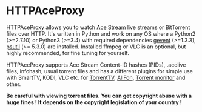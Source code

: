 HTTPAceProxy
===========================================
HTTPAceProxy allows you to watch [Ace Stream](http://acestream.org/) live streams or BitTorrent files over HTTP.
It's written in Python and work on any OS where a Python2 (>=2.7.10) or Python3 (>=3.4) with required dependencies [gevent](https://github.com/gevent/gevent) (>=1.3.3), 
[psutil](https://github.com/giampaolo/psutil) (>= 5.3.0) are installed.
Installed ffmpeg or VLC is an optional, but highly recommended, for fine tuning for yourself.

HTTPAceProxy supports Ace Stream Content-ID hashes (PIDs), .acelive files, infohash, usual torrent files
and has a different plugins for simple use with SmartTV, KODI, VLC etc. for [TorrentTV](http://torrent-tv.ru/), [AllFon](http://allfon-tv.com/),
[Torrent monitor](https://github.com/ElizarovEugene/TorrentMonitor) and other.

**Be careful with viewing torrent files. You can get copyright abuse with a huge fines ! It depends on the copyright legislation of your country !**

